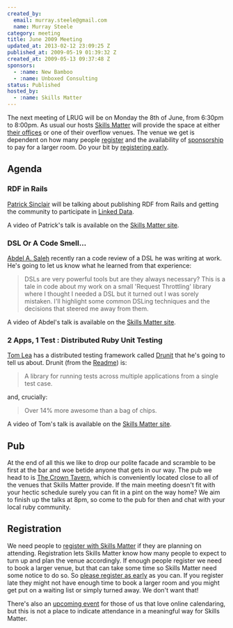 ```yaml
---
created_by:
  email: murray.steele@gmail.com
  name: Murray Steele
category: meeting
title: June 2009 Meeting
updated_at: 2013-02-12 23:09:25 Z
published_at: 2009-05-19 01:39:32 Z
created_at: 2009-05-13 09:37:48 Z
sponsors:
  - :name: New Bamboo
  - :name: Unboxed Consulting
status: Published
hosted_by:
  - :name: Skills Matter
---
```


The next meeting of LRUG will be on Monday the 8th of June, from 6:30pm to 8:00pm.  As usual our hosts [Skills Matter](http://skillsmatter.com/) will provide the space at either [their offices](http://skillsmatter.com/location-details/home/375/1) or one of their overflow venues.  The venue we get is dependent on how many people <a href="#jun09registration">register</a> and the availability of <a href="/sponors">sponsorship</a> to pay for a larger room.  Do your bit by <a href="#jun09registration">registering early</a>.

## Agenda

### RDF in Rails

[Patrick Sinclair](http://metade.org) will be talking about publishing RDF from Rails and getting the community to participate in [Linked Data](http://linkeddata.org).

A video of Patrick's talk is available on the [Skills Matter site](http://skillsmatter.com/podcast/ajax-ria/rdf-in-rails).

### DSL Or A Code Smell...

[Abdel A. Saleh](http://twitter.com/abdels) recently ran a code review of a DSL he was writing at work.  He's going to let us know what he learned from that experience:

> DSLs are very powerful tools but are they always necessary?
> This is a tale in code about my work on a small 'Request Throttling' library where I thought I
> needed a DSL but it turned out I was sorely mistaken. I'll highlight some common DSLing
> techniques and the decisions that steered me away from them.

A video of Abdel's talk is available on the [Skills Matter site](http://skillsmatter.com/podcast/ajax-ria/dsl-or-a-code-smell).

### 2 Apps, 1 Test : Distributed Ruby Unit Testing

[Tom Lea](http://tomlea.co.uk/) has a distributed testing framework called [Drunit](http://github.com/cwninja/drunit/) that he's going to tell us about.  Drunit (from the [Readme](http://github.com/cwninja/drunit/blob/master/README.markdown)) is:

> A library for running tests across multiple applications from
> a single test case.

and, crucially:

> Over 14% more awesome than a bag of chips.

A video of Tom's talk is available on the [Skills Matter site](http://skillsmatter.com/podcast/ajax-ria/2-apps-1-test-distributed-ruby-testing).

## Pub

At the end of all this we like to drop our polite facade and scramble to be first at the bar and woe betide anyone that gets in our way.  The pub we head to is [The Crown Tavern](http://fancyapint.com/pubs/pub199.html), which is conveniently located close to all of the venues that Skills Matter provide.  If the main meeting doesn't fit with your hectic schedule surely you can fit in a pint on the way home?  We aim to finish up the talks at 8pm, so come to the pub for then and chat with your local ruby community.

Registration <a name="jun09registration">&nbsp;</a>
---------------------------------------------------

We need people to [register with Skills Matter](http://skillsmatter.com/event/ajax-ria/lrug-june) if they are planning on attending.  Registration lets Skills Matter know how many people to expect to turn up and plan the venue accordingly.  If enough people register we need to book a larger venue, but that can take some time so Skills Matter need some notice to do so.  So [please register as early](http://skillsmatter.com/event/ajax-ria/lrug-june) as you can.  If you register late they might not have enough time to book a larger room and you might get put on a waiting list or simply turned away.  We don't want that!

There's also an [upcoming event](http://upcoming.yahoo.com/event/2588872/) for those of us that love online calendaring, but this is not a place to indicate attendance in a meaningful way for Skills Matter.
